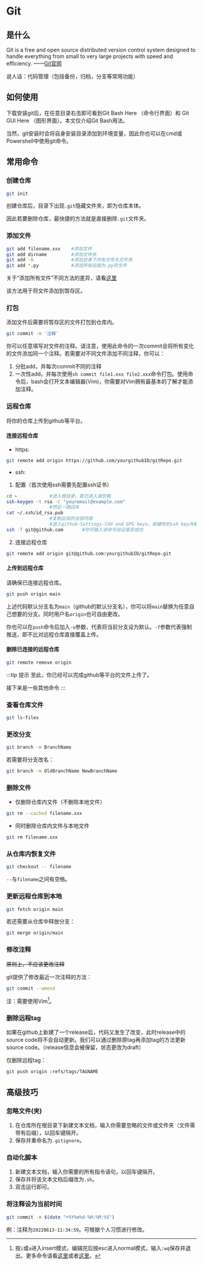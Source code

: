 # Git
## 是什么
Git is a free and open source distributed version control system designed to handle everything from small to very large projects with speed and efficiency. ——[Git官网](https://git-scm.com/)

说人话：代码管理（包括备份，归档，分支等常用功能）

## 如何使用

下载安装git后，在任意目录右击即可看到Git Bash Here （命令行界面）和 Git GUI Here （图形界面）。本文仅介绍Git Bash用法。

当然，git安装时会将自身安装目录添加到环境变量，因此你也可以在cmd或Powershell中使用git命令。

## 常用命令
### 创建仓库
```sh
git init
```
创建仓库后，目录下出现`.git`隐藏文件夹，即为仓库本体。

因此若要删除仓库，最快捷的方法就是直接删除`.git`文件夹。
### 添加文件
```sh
git add filename.xxx    #添加文件
git add dirname         #添加文件夹
git add -A              #添加目录下所有文件与文件夹
git add *.py            #添加所有后缀为.py的文件
```
关于“添加所有文件”不同方法的差异，请看[这里](https://www.jb51.net/article/191458.htm)

该方法用于将文件添加到暂存区。

### 打包
添加文件后需要将暂存区的文件打包到仓库内。
```sh
git commit -m '注释'
```
你可以任意填写对文件的注释。请注意，使用此命令的一次commit会将所有变化的文件添加同一个注释。若需要对不同文件添加不同注释，你可以：

1. 分批add，并每次commit不同的注释
2. 一次性add，并每次使用`sh commit file1.xxx file2.xxx`命令打包。使用命令后，bash会打开文本编辑器(Vim)，你需要对Vim拥有最基本的了解才能添加注释。
### 远程仓库
将你的仓库上传到github等平台。
#### 连接远程仓库
* https:
```sh
git remote add origin https://github.com/yourgithubID/gitRepo.git
```
* ssh:

1. 配置（首次使用ssh需要先配置ssh证书）
```sh
cd ~            #进入根目录，若已进入请忽略
ssh-keygen -t rsa -C "youremail@example.com"
                #然后一路回车
cat ~/.ssh/id_rsa.pub
                #复制出现的全部内容
                #进入github-Settings-SSH and GPG keys，新建你的ssh key并粘贴内容
ssh -T git@github.com       #你可输入该命令验证是否成功
```
2. 连接远程仓库
```sh
git remote add origin git@github.com:yourgithubID/gitRepo.git
```
#### 上传到远程仓库
请确保已连接远程仓库。
```sh
git push origin main
```

上述代码默认分支名为`main`（github的默认分支名），你可以将`main`替换为任意自己想要的分支。同时用户名`origin`也可自由更改。

你也可以在`push`命令后加入`-u`参数，代表将当前分支设为默认。`-f`参数代表强制推送，即不比对远程仓库直接覆盖上传。

#### 删除已连接的远程仓库

```sh
git remote remove origin
```

:::tip 提示
至此，你已经可以完成github等平台的文件上传了。

接下来是一些其他命令
:::
### 查看仓库文件
```sh
git ls-files
```
### 更改分支
```sh
git branch -m BranchName
```
若需要将分支改名：
```sh
git branch -m OldBranchName NewBranchName
```

### 删除文件
* 仅删除仓库内文件（不删除本地文件）
```sh
git rm --cached filename.xxx
```
* 同时删除仓库内文件与本地文件
```sh
git rm filename.xxx
```
### 从仓库内恢复文件
```sh
git checkout -- filename
```
`--`与`filename`之间有空格。
### 更新远程仓库到本地
```sh
git fetch origin main
```
若还需要从仓库中释放分支：
```sh
git merge origin/main
```
### 修改注释
~~原则上，不应该更改注释~~

git提供了修改最近一次注释的方法：
```sh
git commit --amend
```
注：需要使用Vim[^1]。
### 删除远程tag
如果在github上新建了一个release后，代码又发生了改变，此时release中的source code将不会自动更新。我们可以通过删除原tag再添加tag的方法更新source code。（release信息会被保留，状态更改为draft）

仅删除远程tag：
```sh
git push origin :refs/tags/TAGNAME
```

## 高级技巧
### 忽略文件(夹)
1. 在仓库所在根目录下新建文本文档，输入你需要忽略的文件或文件夹（文件需带有后缀），以回车键隔开。
2. 保存并重命名为`.gitignore`。
### 自动化脚本
1. 新建文本文档，输入你需要的所有指令语句，以回车键隔开。
2. 保存并将该文本文档后缀改为`.sh`。
3. 双击运行即可。
### 将注释设为当前时间
```sh
git commit -m $(date "+%Y%m%d-%H:%M:%S")
```
例：注释为`20220613-11:34:59`。可根据个人习惯进行修改。

[^1]:按`i`或`a`进入insert模式，编辑完后按esc进入normal模式，输入`:wq`保存并退出。更多命令请看[这里](https://yianwillis.github.io/vimcdoc/doc/quickref.html#quickref)或者[这里](https://coolshell.cn/articles/5426.html)。